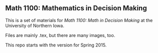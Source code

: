 ## Math 1100: Mathematics in Decision Making

This is a set of materials for _Math 1100: Math in Decision Making_ at the
University of Northern Iowa.

Files are mainly .tex, but there are many images, too.

This repo starts with the version for Spring 2015.
